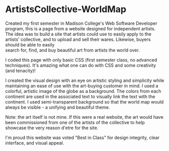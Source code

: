 # ArtistsCollective-WorldMap

Created my first semester in Madison College's Web Software Developer program, 
this is a page from a website designed for independent artists. The idea was to 
build a site that artists could use to easily apply to the artists' collective, 
and to upload and sell their wares. Likewise, buyers should be able to easily  
search for, find, and buy beautiful art from artists the world over.

I coded this page with only basic CSS (first semester class, no advanced techniques).
 It's amazing what one can do with CSS and some creativity (and tenacity)! 

I created the visual design with an eye on artistic styling and simplicity while 
maintaining an ease of use with the art-buying customer in mind. I used a colorful, 
artistic image of the globe as a background. The colors from each continent are 
used in the associated text to visually link the text with the continent. 
I used semi-transparent background so that the world map would always be visible - 
a unifying and beautiful theme.

Note: the art itself is not mine. If this were a real website, the art would 
have been commissioned from one of the artists of the collective to help 
showcase the very reason d'etre for the site.

I'm proud this website was voted "Best in Class" for design integrity, 
clear interface, and visual appeal.
